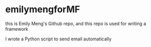 # emilymengforMF
this is Emily Meng's Github repo,
and this repo is used for writing a framework

I wrote a Python script to send email automatically 
